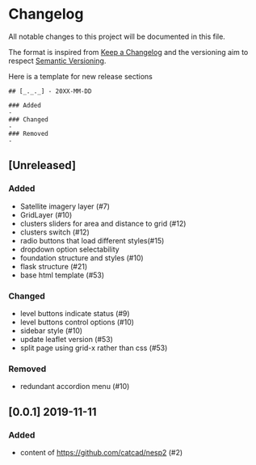 # Changelog
All notable changes to this project will be documented in this file.

The format is inspired from [Keep a Changelog](http://keepachangelog.com/en/1.0.0/)
and the versioning aim to respect [Semantic Versioning](http://semver.org/spec/v2.0.0.html).

Here is a template for new release sections

```
## [_._._] - 20XX-MM-DD

### Added
-
### Changed
-
### Removed
-
```

## [Unreleased]

### Added
- Satellite imagery layer (#7)
- GridLayer (#10)
- clusters sliders for area and distance to grid (#12)
- clusters switch (#12)
- radio buttons that load different styles(#15)
- dropdown option selectability
- foundation structure and styles (#10)
- flask structure (#21)
- base html template (#53)
### Changed
- level buttons indicate status (#9)
- level buttons control options (#10)
- sidebar style (#10)
- update leaflet version (#53)
- split page using grid-x rather than css (#53)
### Removed
- redundant accordion menu (#10)


## [0.0.1] 2019-11-11

### Added
- content of https://github.com/catcad/nesp2 (#2)

